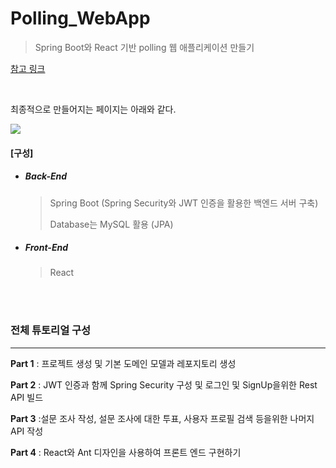 # Polling_WebApp

> Spring Boot와 React 기반 polling 웹 애플리케이션 만들기

[참고 링크](<https://www.callicoder.com/spring-boot-spring-security-jwt-mysql-react-app-part-1/>)

<br>

최종적으로 만들어지는 페이지는 아래와 같다.

<img src="https://img1.daumcdn.net/thumb/R1280x0/?scode=mtistory2&fname=https%3A%2F%2Fk.kakaocdn.net%2Fdn%2Fc9DiFu%2Fbtqw7QFP8ud%2F0FqVhmwDaARxsVkxKxAHaK%2Fimg.jpg">

<br>

#### [구성]

- ##### Back-End

  > Spring Boot (Spring Security와 JWT 인증을 활용한 백엔드 서버 구축)
  >
  > Database는 MySQL 활용 (JPA)

- ##### Front-End

  > React

<br>

<br>

### 전체 튜토리얼 구성

---

**Part 1** : 프로젝트 생성 및 기본 도메인 모델과 레포지토리 생성

**Part 2** : JWT 인증과 함께 Spring Security 구성 및 로그인 및 SignUp을위한 Rest API 빌드

**Part 3** :설문 조사 작성, 설문 조사에 대한 투표, 사용자 프로필 검색 등을위한 나머지 API 작성

**Part 4** : React와 Ant 디자인을 사용하여 프론트 엔드 구현하기

<br>
